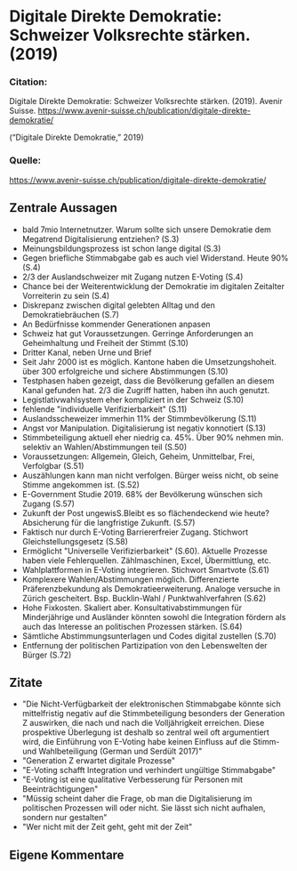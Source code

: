 # Digitale Direkte Demokratie: Schweizer Volksrechte stärken. (2019)

### Citation:
Digitale Direkte Demokratie: Schweizer Volksrechte stärken. (2019). Avenir Suisse. https://www.avenir-suisse.ch/publication/digitale-direkte-demokratie/

(“Digitale Direkte Demokratie,” 2019)

### Quelle:
https://www.avenir-suisse.ch/publication/digitale-direkte-demokratie/

## Zentrale Aussagen
- bald 7mio Internetnutzer. Warum sollte sich unsere Demokratie dem Megatrend Digitalisierung entziehen? (S.3)
- Meinungsbildungsprozess ist schon lange digital (S.3)
- Gegen briefliche Stimmabgabe gab es auch viel Widerstand. Heute 90% (S.4)
- 2/3 der Auslandschweizer mit Zugang nutzen E-Voting (S.4)
- Chance bei der Weiterentwicklung der Demokratie im digitalen Zeitalter Vorreiterin zu sein (S.4)
- Diskrepanz zwischen digital gelebten Alltag und den Demokratiebräuchen (S.7)
- An Bedürfnisse kommender Generationen anpasen
- Schweiz hat gut Voraussetzungen. Gerringe Anforderungen an Geheimhaltung und Freiheit der Stimmt (S.10)
- Dritter Kanal, neben Urne und Brief
- Seit Jahr 2000 ist es möglich. Kantone haben die Umsetzungshoheit. über 300 erfolgreiche und sichere Abstimmungen (S.10)
- Testphasen haben gezeigt, dass die Bevölkerung gefallen an diesem Kanal gefunden hat. 2/3 die Zugriff hatten, haben ihn auch genutzt.
- Legistlativwahlsystem eher kompliziert in der Schweiz (S.10)
- fehlende "individuelle Verifizierbarkeit" (S.11)
- Auslandsscheweizer immerhin 11% der Stimmbevölkerung (S.11)
- Angst vor Manipulation. Digitalisierung ist negativ konnotiert (S.13)
- Stimmbeteiligung aktuell eher niedrig ca. 45%. Über 90% nehmen min. selektiv an Wahlen/Abstimmungen teil (S.50)
- Voraussetzungen: Allgemein, Gleich, Geheim, Unmittelbar, Frei, Verfolgbar (S.51)
- Auszählungen kann man nicht verfolgen. Bürger weiss nicht, ob seine Stimme angekommen ist. (S.52)
- E-Government Studie 2019. 68% der Bevölkerung wünschen sich Zugang (S.57)
- Zukunft der Post ungewisS.Bleibt es so flächendeckend wie heute? Absicherung für die langfristige Zukunft. (S.57)
- Faktisch nur durch E-Voting Barriererfreier Zugang. Stichwort Gleichstellungsgesetz (S.58)
- Ermöglicht "Universelle Verifizierbarkeit" (S.60). Aktuelle Prozesse haben viele Fehlerquellen. Zählmaschinen, Excel, Übermittlung, etc.
- Wahlplattformen in E-Voting integrieren. Stichwort Smartvote (S.61)
- Komplexere Wahlen/Abstimmungen möglich. Differenzierte Präferenzbekundung als Demokratieerweiterung. Analoge versuche in Zürich gescheitert. Bsp. Bucklin-Wahl / Punktwahlverfahren (S.62)
- Hohe Fixkosten. Skaliert aber. Konsultativabstimmungen für Minderjährige und Ausländer könnten sowohl die Integration fördern als auch das Interesse an politischen Prozessen stärken. (S.64)
- Sämtliche Abstimmungsunterlagen und Codes digital zustellen (S.70)
- Entfernung der politischen Partizipation von den Lebenswelten der Bürger (S.72)

## Zitate
- "Die Nicht-Verfügbarkeit der elektronischen Stimmabgabe könnte sich mittelfristig negativ auf die Stimmbeteiligung besonders der Generation Z auswirken, die nach und nach die Volljährigkeit erreichen. Diese prospektive Überlegung ist deshalb so zentral weil oft argumentiert wird, die Einführung von E-Voting habe keinen Einfluss auf die Stimm- und Wahlbeteiligung (German und Serdült 2017)"
- "Generation Z erwartet digitale Prozesse"
- "E-Voting schafft Integration und verhindert ungültige Stimmabgabe"
- "E-Voting ist eine qualitative Verbesserung für Personen mit Beeinträchtigungen"
- "Müssig scheint daher die Frage, ob man die Digitalisierung im politischen Prozessen will oder nicht. Sie lässt sich nicht aufhalen, sondern nur gestalten"
- "Wer nicht mit der Zeit geht, geht mit der Zeit"

## Eigene Kommentare